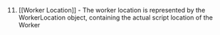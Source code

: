 11. [[Worker Location]] - The worker location is represented by the WorkerLocation object, containing the actual script location of the Worker